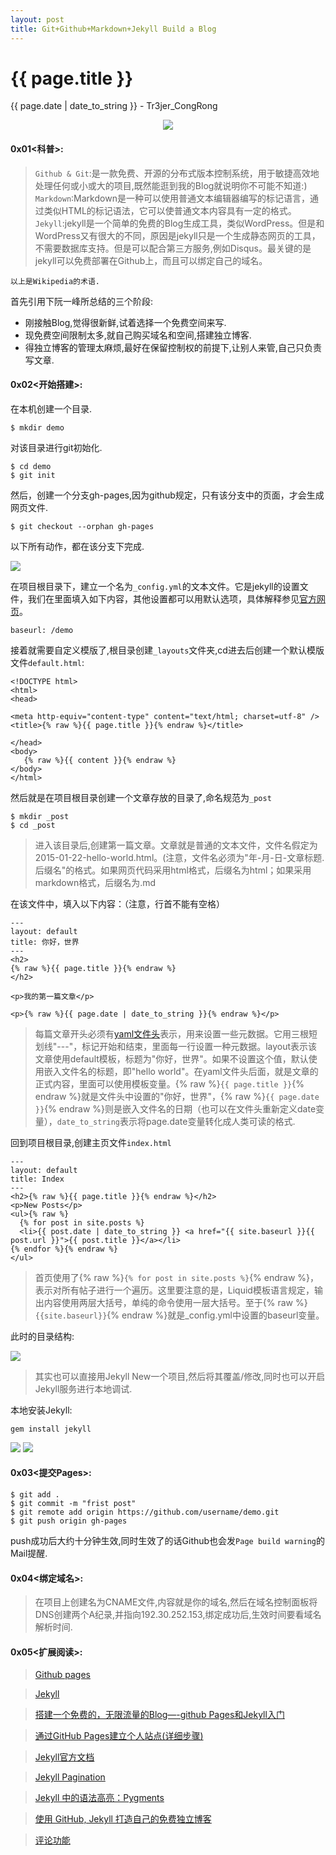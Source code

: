 ```yaml
---
layout: post
title: Git+Github+Markdown+Jekyll Build a Blog
---
```


{{ page.title }}
================
<p class="date">{{ page.date | date_to_string }} - Tr3jer_CongRong</p>
<center>
<img src="http://ww2.sinaimg.cn/mw690/9c5c5d93tw1erp3be7l47j20ya0jhdgg.jpg">
</center>

#### 0x01<科普>:
>`Github & Git`:是一款免费、开源的分布式版本控制系统，用于敏捷高效地处理任何或小或大的项目,既然能逛到我的Blog就说明你不可能不知道:)
>`Markdown`:Markdown是一种可以使用普通文本编辑器编写的标记语言，通过类似HTML的标记语法，它可以使普通文本内容具有一定的格式。
>`Jekyll`:jekyll是一个简单的免费的Blog生成工具，类似WordPress。但是和WordPress又有很大的不同，原因是jekyll只是一个生成静态网页的工具，不需要数据库支持。但是可以配合第三方服务,例如Disqus。最关键的是jekyll可以免费部署在Github上，而且可以绑定自己的域名。

	以上是Wikipedia的术语.

首先引用下阮一峰所总结的三个阶段:

* 刚接触Blog,觉得很新鲜,试着选择一个免费空间来写.
* 现免费空间限制太多,就自己购买域名和空间,搭建独立博客.
* 得独立博客的管理太麻烦,最好在保留控制权的前提下,让别人来管,自己只负责写文章.

#### 0x02<开始搭建>:
在本机创建一个目录.

	$ mkdir demo
	
对该目录进行git初始化.

	$ cd demo
	$ git init
	
然后，创建一个分支gh-pages,因为github规定，只有该分支中的页面，才会生成网页文件.

	$ git checkout --orphan gh-pages
	

以下所有动作，都在该分支下完成.

<img src="http://pfr2vvlbk.bkt.clouddn.com/32refds.png">

在项目根目录下，建立一个名为`_config.yml`的文本文件。它是jekyll的设置文件，我们在里面填入如下内容，其他设置都可以用默认选项，具体解释参见[官方网页](https://github.com/jekyll/jekyll/wiki/Configuration)。

	baseurl: /demo
	
接着就需要自定义模版了,根目录创建`_layouts`文件夹,cd进去后创建一个默认模版文件`default.html`:

	<!DOCTYPE html>
	<html>
	<head>
	
	<meta http-equiv="content-type" content="text/html; charset=utf-8" />
	<title>{% raw %}{{ page.title }}{% endraw %}</title>

	</head>
	<body>
	   {% raw %}{{ content }}{% endraw %}
	</body>
	</html>
	
然后就是在项目根目录创建一个文章存放的目录了,命名规范为`_post`

	$ mkdir _post
	$ cd _post
	
>进入该目录后,创建第一篇文章。文章就是普通的文本文件，文件名假定为2015-01-22-hello-world.html。(注意，文件名必须为"年-月-日-文章标题.后缀名"的格式。如果网页代码采用html格式，后缀名为html；如果采用markdown格式，后缀名为.md

在该文件中，填入以下内容：（注意，行首不能有空格）

	---
	layout: default
	title: 你好，世界
	---
	<h2>
	{% raw %}{{ page.title }}{% endraw %}
	</h2>
	
	<p>我的第一篇文章</p>
	
	<p>{% raw %}{{ page.date | date_to_string }}{% endraw %}</p>
	
>每篇文章开头必须有[yaml文件头](https://github.com/jekyll/jekyll/wiki/YAML-Front-Matter)表示，用来设置一些元数据。它用三根短划线"---"，标记开始和结束，里面每一行设置一种元数据。layout表示该文章使用default模板，标题为"你好，世界"。如果不设置这个值，默认使用嵌入文件名的标题，即"hello world"。在yaml文件头后面，就是文章的正式内容，里面可以使用模板变量。{% raw %}`{{ page.title }}`{% endraw %}就是文件头中设置的"你好，世界"，{% raw %}`{{ page.date }}`{% endraw %}则是嵌入文件名的日期（也可以在文件头重新定义date变量），`date_to_string`表示将page.date变量转化成人类可读的格式.

回到项目根目录,创建主页文件`index.html`

	---
	layout: default
	title: Index
	---
	<h2>{% raw %}{{ page.title }}{% endraw %}</h2>
	<p>New Posts</p>
	<ul>{% raw %}
	  {% for post in site.posts %}
	  <li>{{ post.date | date_to_string }} <a href="{{ site.baseurl }}{{ post.url }}">{{ post.title }}</a></li>
	{% endfor %}{% endraw %}
	</ul>
	
>首页使用了{% raw %}`{% for post in site.posts %}`{% endraw %}，表示对所有帖子进行一个遍历。这里要注意的是，Liquid模板语言规定，输出内容使用两层大括号，单纯的命令使用一层大括号。至于{% raw %}`{{site.baseurl}}`{% endraw %}就是_config.yml中设置的baseurl变量。

此时的目录结构:

<img src="http://pfr2vvlbk.bkt.clouddn.com/6rythfg.png">

>其实也可以直接用Jekyll New一个项目,然后将其覆盖/修改,同时也可以开启Jekyll服务进行本地调试.

本地安装Jekyll:

	gem install jekyll

<img src="http://pfr2vvlbk.bkt.clouddn.com/5rthfgbv.png">

<img src="http://pfr2vvlbk.bkt.clouddn.com/43etrdgf.png">

#### 0x03<提交Pages>:

	$ git add .
	$ git commit -m "frist post"
	$ git remote add origin https://github.com/username/demo.git
	$ git push origin gh-pages
	
push成功后大约十分钟生效,同时生效了的话Github也会发`Page build warning`的Mail提醒.

#### 0x04<绑定域名>:

>在项目上创建名为CNAME文件,内容就是你的域名,然后在域名控制面板将DNS创建两个A纪录,并指向192.30.252.153,绑定成功后,生效时间要看域名解析时间.

#### 0x05<扩展阅读>:

>[Github pages](https://pages.github.com/)

>[Jekyll](http://jekyllcn.com/)

>[搭建一个免费的，无限流量的Blog—-github Pages和Jekyll入门](http://www.ruanyifeng.com/blog/2012/08/blogging_with_jekyll.html)

>[通过GitHub Pages建立个人站点(详细步骤)](http://www.cnblogs.com/purediy/archive/2013/03/07/2948892.html)

>[Jekyll官方文档](http://jekyllcn.com/docs/home/)

>[Jekyll Pagination](http://jekyllrb.com/docs/pagination/)

>[Jekyll 中的语法高亮：Pygments](http://havee.me/internet/2013-08/support-pygments-in-jekyll.html)

>[使用 GitHub, Jekyll 打造自己的免费独立博客](http://blog.csdn.net/on_1y/article/details/19259435)

>[评论功能](https://disqus.com/)